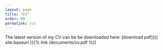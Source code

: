 ```yaml
---
layout: page
title: "CV"
order: 99
permalink: /cv
---
```


The latest version of my CV can be be downloaded here: [download pdf]({{ site.baseurl }}{% link /documents/cv.pdf %})
